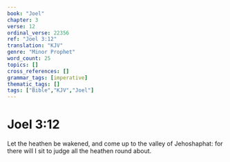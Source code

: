 ```yaml
---
book: "Joel"
chapter: 3
verse: 12
ordinal_verse: 22356
ref: "Joel 3:12"
translation: "KJV"
genre: "Minor Prophet"
word_count: 25
topics: []
cross_references: []
grammar_tags: [imperative]
thematic_tags: []
tags: ["Bible","KJV","Joel"]
---
```


# Joel 3:12

Let the heathen be wakened, and come up to the valley of Jehoshaphat: for there will I sit to judge all the heathen round about.
